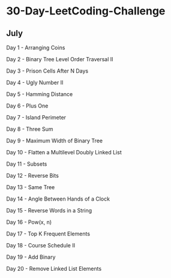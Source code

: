 # 30-Day-LeetCoding-Challenge

## July

Day 1 - Arranging Coins

Day 2 - Binary Tree Level Order Traversal II

Day 3 - Prison Cells After N Days

Day 4 - Ugly Number II

Day 5 - Hamming Distance

Day 6 - Plus One

Day 7 - Island Perimeter

Day 8 - Three Sum

Day 9 - Maximum Width of Binary Tree

Day 10 - Flatten a Multilevel Doubly Linked List

Day 11 - Subsets

Day 12 - Reverse Bits

Day 13 - Same Tree

Day 14 - Angle Between Hands of a Clock

Day 15 -  Reverse Words in a String

Day 16 - Pow(x, n)

Day 17 - Top K Frequent Elements

Day 18 - Course Schedule II

Day 19 - Add Binary

Day 20 - Remove Linked List Elements
